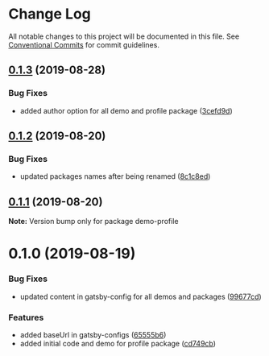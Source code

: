 # Change Log

All notable changes to this project will be documented in this file.
See [Conventional Commits](https://conventionalcommits.org) for commit guidelines.

## [0.1.3](https://github.com/sonapraneeth-a/gatsby-dev-themes/compare/demo-profile@0.1.2...demo-profile@0.1.3) (2019-08-28)

### Bug Fixes

- added author option for all demo and profile package ([3cefd9d](https://github.com/sonapraneeth-a/gatsby-dev-themes/commit/3cefd9d))

## [0.1.2](https://github.com/sonapraneeth-a/gatsby-dev-themes/compare/demo-profile@0.1.1...demo-profile@0.1.2) (2019-08-20)

### Bug Fixes

- updated packages names after being renamed ([8c1c8ed](https://github.com/sonapraneeth-a/gatsby-dev-themes/commit/8c1c8ed))

## [0.1.1](https://github.com/sonapraneeth-a/gatsby-dev-themes/compare/demo-profile@0.1.0...demo-profile@0.1.1) (2019-08-20)

**Note:** Version bump only for package demo-profile

# 0.1.0 (2019-08-19)

### Bug Fixes

- updated content in gatsby-config for all demos and packages ([99677cd](https://github.com/sonapraneeth-a/gatsby-dev-themes/commit/99677cd))

### Features

- added baseUrl in gatsby-configs ([65555b6](https://github.com/sonapraneeth-a/gatsby-dev-themes/commit/65555b6))
- added initial code and demo for profile package ([cd749cb](https://github.com/sonapraneeth-a/gatsby-dev-themes/commit/cd749cb))
